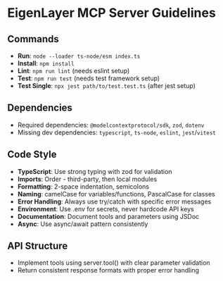# EigenLayer MCP Server Guidelines

## Commands
- **Run**: `node --loader ts-node/esm index.ts`
- **Install**: `npm install`
- **Lint**: `npm run lint` (needs eslint setup)
- **Test**: `npm run test` (needs test framework setup)
- **Test Single**: `npx jest path/to/test.test.ts` (after jest setup)

## Dependencies
- Required dependencies: `@modelcontextprotocol/sdk`, `zod`, `dotenv`
- Missing dev dependencies: `typescript`, `ts-node`, `eslint`, `jest`/`vitest`

## Code Style
- **TypeScript**: Use strong typing with zod for validation
- **Imports**: Order - third-party, then local modules
- **Formatting**: 2-space indentation, semicolons
- **Naming**: camelCase for variables/functions, PascalCase for classes
- **Error Handling**: Always use try/catch with specific error messages
- **Environment**: Use .env for secrets, never hardcode API keys
- **Documentation**: Document tools and parameters using JSDoc
- **Async**: Use async/await pattern consistently

## API Structure
- Implement tools using server.tool() with clear parameter validation
- Return consistent response formats with proper error handling